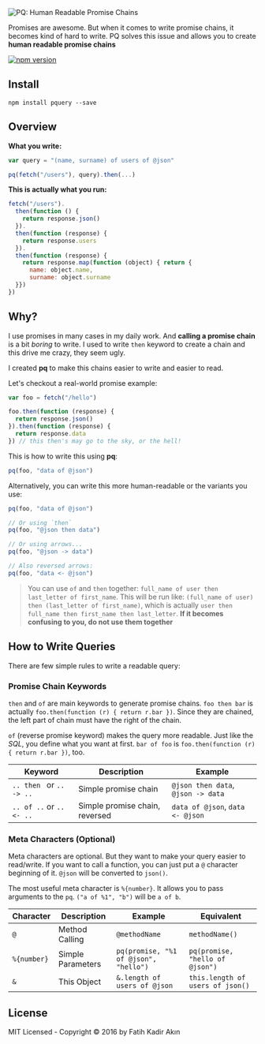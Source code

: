 <img src="https://dl.dropbox.com/s/044jmqzt2ee5bkn/pquery.png" alt="PQ: Human Readable Promise Chains">

Promises are awesome. But when it comes to write promise chains, it becomes kind of hard to write.
PQ solves this issue and allows you to create **human readable promise chains**

[![npm version](https://badge.fury.io/js/pquery.svg)](https://badge.fury.io/js/pquery)

## Install

```
npm install pquery --save
```

## Overview

**What you write:**
```js
var query = "(name, surname) of users of @json"

pq(fetch("/users"), query).then(...)
```

**This is actually what you run:**
```js
fetch("/users").
  then(function () {
    return response.json()
  }).
  then(function (response) {
    return response.users
  }).
  then(function (response) {
    return response.map(function (object) { return {
      name: object.name,
      surname: object.surname
  }})
})
```

## Why?

I use promises in many cases in my daily work. And **calling a promise chain** is a bit *boring* to write. I used to write `then` keyword to create a chain and this drive me crazy, they seem ugly.

I created **pq** to make this chains easier to write and easier to read.

Let's checkout a real-world promise example:
```js
var foo = fetch("/hello")

foo.then(function (response) {
  return response.json()
}).then(function (response) {
  return response.data
}) // this then's may go to the sky, or the hell!
```

This is how to write this using **pq**:
```js
pq(foo, "data of @json")
```

Alternatively, you can write this more human-readable or the variants you use:

```js
pq(foo, "data of @json")

// Or using `then`
pq(foo, "@json then data")

// Or using arrows...
pq(foo, "@json -> data")

// Also reversed arrows:
pq(foo, "data <- @json")
```

> You can use `of` and `then` together: `full_name of user then last_letter of first_name`. This will be run like: `(full_name of user) then (last_letter of first_name)`, which is actually `user then full_name then first_name then last_letter`. **If it becomes confusing to you, do not use them together**

## How to Write Queries

There are few simple rules to write a readable query:

### Promise Chain Keywords

`then` and `of` are main keywords to generate promise chains. `foo then bar` is actually `foo.then(function (r) { return r.bar })`. Since they are chained, the left part of chain must have the right of the chain.

`of` (reverse promise keyword) makes the query more readable. Just like the *SQL*, you define what you want at first. `bar of foo` is `foo.then(function (r) { return r.bar })`, too.

Keyword | Description | Example
--- | --- | ---
`.. then ` or `.. -> ..` | Simple promise chain | `@json then data`, `@json -> data`
`.. of ..` or `.. <- ..` | Simple promise chain, reversed | `data of @json`, `data <- @json`

### Meta Characters (Optional)

Meta characters are optional. But they want to make your query easier to read/write. If you want to call a function, you can just put a `@` character beginning of it. `@json` will be converted to `json()`.

The most useful meta character is `%{number}`. It allows you to pass arguments to the `pq`. `("a of %1", "b")` will be `a of b`.

Character | Description | Example | Equivalent
--- | --- | --- | ---
`@` | Method Calling | `@methodName` | `methodName()`
`%{number}` | Simple Parameters | `pq(promise, "%1 of @json", "hello")` | `pq(promise, "hello of @json")`
`&` | This Object | `&.length of users of @json` | `this.length of users of json()`

## License

MIT Licensed - Copyright &copy; 2016 by Fatih Kadir Akın
